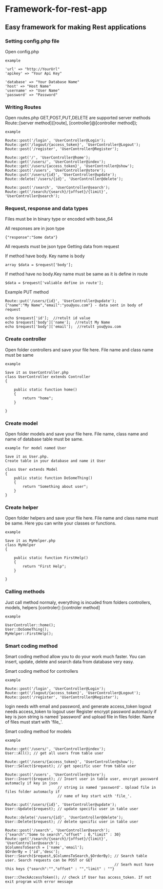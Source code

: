 # Framework-for-rest-app

## Easy framework for making Rest applications

### Setting config.php file
Open config.php
```
example

'url' => "http://YourUrl"
'apikey' => "Your Api Key"

'database' => "Your Database Name"
'host' => "Host Name"
'username' => "User Name"
'password' => "Password"
```	

### Writing Routes
Open routes.php
GET,POST,PUT,DELETE are supported server methods
Route::[server method]([route], [controller]@[controller method]);
```
example

Route::post('/login', 'UserController@Login');
Route::get('/logout/{access_token}', 'UserController@Logout');
Route::post('/register', 'UserController@Register');

Route::get('/', 'UserController@home');
Route::get('/users/', 'UserController@index');
Route::get('/users/{access_token}', 'UserController@show');
Route::post('/users', 'UserController@store');
Route::put('/users/{id}', 'UserController@update');
Route::delete('/users/{id}', 'UserController@delete');

Route::post('/search', 'UserController@search');
Route::get('/search/{search}/{offset}/{limit}', 'UserController@search');
```
### Request, response and data types

Files must be in binary type or encoded with base_64

All responses are in json type   
```
{"response":"Some data"}
```
All requests must be json type
Getting data from request

If method have body. Key name is body
```
array $data = $request['body'];
```
If method have no body.Key name must be same as it is  define in route
```
$data = $request['valiable define in route'];
```
Example PUT method
```
Route::put('/users/{id}', 'UserController@update');
{"name":"My Name","email":"you@you.com"} - data sent in body of request

echo $request['id'];  //retult id value
echo $request['body']['name'];  //retult My Name
echo $request['body']['email'];  //retult you@you.com
```

### Create controller
Open folder controllers and save your file here. File name and class name must be same
```
example

Save it as UserController.php
class UserController extends Controller
{

	public static function home()
	{	
		return "home";
	}

}
```

### Create model
Open folder models and save your file here. File name, class name and name of database table must be same.
```
example for model named User 

Save it as User.php.
Create table in your database and name it User

class User extends Model
{
	public static function DoSomeThing()
	{	
		return "Something about user";
	}
}
```

### Create helper
Open folder helpers and save your file here. File name and class name must be same.
Here ypu can write your classes or functions.
```
example

Save it as MyHelper.php
class MyHelper
{

	public static function FirstHelp()
	{	
		return "First Help";
	}

}
```

### Calling methods
Just call method normaly, everything is incuded from folders controllers, models, helpers
[controler]::[controler method]
```
example

UserController::home();
User::DoSomeThing();
MyHelper::FirstHelp();

```
### Smart coding method
Smart coding method allow you to do your work much faster.
You can insert, update, delete and search data from database very easy.

Smart coding method for controllers
```
example

Route::post('/login', 'UserController@Login');
Route::get('/logout/{access_token}', 'UserController@Logout');
Route::post('/register', 'UserController@Register');
```
login needs with email and password, and generate access_token
logout needs access_token to logout user
Register encrypt password automacly if key is json string is named 'password' and upload file in files folder. 
Name of files must start with 'file_'. 

Smart coding method for models
```
example

Route::get('/users/', 'UserController@index');
User::All(); // get all users from table user

Route::get('/users/{access_token}', 'UserController@show');
User::Select($request); // get specific user from table user

Route::post('/users', 'UserController@store');
User::Insert($request); // Insert user in table user, encrypt password automacly if key in json
						// string is named 'password'. Upload file in files folder automacly if 
						// name of key start with 'file_'.

Route::put('/users/{id}', 'UserController@update');	   
User::Update($request);	// update specific user in table user

Route::delete('/users/{id}', 'UserController@delete');
User::Delete($request); // delete specific user in table user

Route::post('/search', 'UserController@search');
{"search":"Some to search","offset" : 0,"limit" : 30}
Route::get('/search/{search}/{offset}/{limit}', 'UserController@search');
$ColumnsToSearch = ['name','email'];
$OrderBy = ['id','desc'];
User::Search($request,$ColumnsToSearch,$OrderBy); // Search table user. Search requests can be POST or GET
												  // Searh must have this keys {"search":"","offset" : "","limit" : ""}

User::CheckAccessToken(); // check if User has access_token. If not exit program with error message
```

